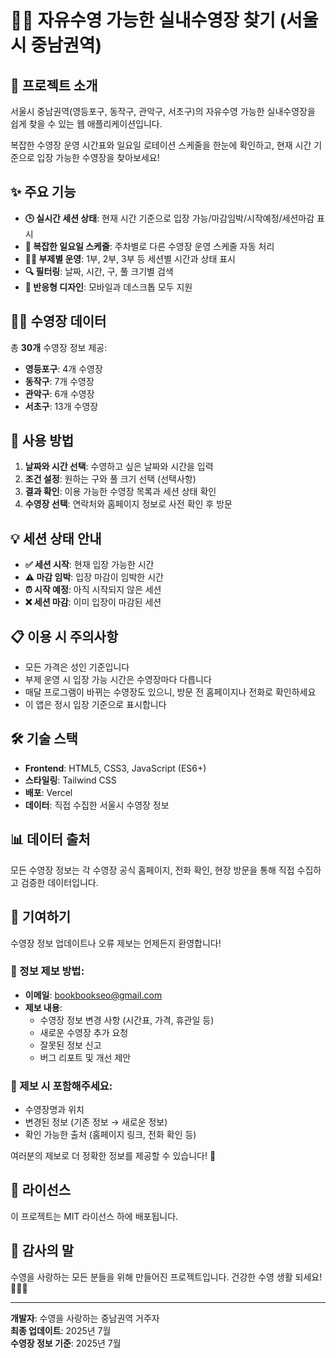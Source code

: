 # 🏊‍♂️ 자유수영 가능한 실내수영장 찾기 (서울시 중남권역)

## 📖 프로젝트 소개

서울시 중남권역(영등포구, 동작구, 관악구, 서초구)의 자유수영 가능한 실내수영장을 쉽게 찾을 수 있는 웹 애플리케이션입니다.

복잡한 수영장 운영 시간표와 일요일 로테이션 스케줄을 한눈에 확인하고, 현재 시간 기준으로 입장 가능한 수영장을 찾아보세요!

## ✨ 주요 기능

- **🕒 실시간 세션 상태**: 현재 시간 기준으로 입장 가능/마감임박/시작예정/세션마감 표시
- **📅 복잡한 일요일 스케줄**: 주차별로 다른 수영장 운영 스케줄 자동 처리
- **🏊‍♀️ 부제별 운영**: 1부, 2부, 3부 등 세션별 시간과 상태 표시
- **🔍 필터링**: 날짜, 시간, 구, 풀 크기별 검색
- **📱 반응형 디자인**: 모바일과 데스크톱 모두 지원

## 🏊‍♂️ 수영장 데이터

총 **30개** 수영장 정보 제공:
- **영등포구**: 4개 수영장
- **동작구**: 7개 수영장  
- **관악구**: 6개 수영장
- **서초구**: 13개 수영장

## 🚀 사용 방법

1. **날짜와 시간 선택**: 수영하고 싶은 날짜와 시간을 입력
2. **조건 설정**: 원하는 구와 풀 크기 선택 (선택사항)
3. **결과 확인**: 이용 가능한 수영장 목록과 세션 상태 확인
4. **수영장 선택**: 연락처와 홈페이지 정보로 사전 확인 후 방문

## 💡 세션 상태 안내

- **✅ 세션 시작**: 현재 입장 가능한 시간
- **⚠️ 마감 임박**: 입장 마감이 임박한 시간
- **⏰ 시작 예정**: 아직 시작되지 않은 세션
- **❌ 세션 마감**: 이미 입장이 마감된 세션

## 📋 이용 시 주의사항

- 모든 가격은 성인 기준입니다
- 부제 운영 시 입장 가능 시간은 수영장마다 다릅니다
- 매달 프로그램이 바뀌는 수영장도 있으니, 방문 전 홈페이지나 전화로 확인하세요
- 이 앱은 정시 입장 기준으로 표시합니다

## 🛠️ 기술 스택

- **Frontend**: HTML5, CSS3, JavaScript (ES6+)
- **스타일링**: Tailwind CSS
- **배포**: Vercel
- **데이터**: 직접 수집한 서울시 수영장 정보

## 📊 데이터 출처

모든 수영장 정보는 각 수영장 공식 홈페이지, 전화 확인, 현장 방문을 통해 직접 수집하고 검증한 데이터입니다.

## 🤝 기여하기

수영장 정보 업데이트나 오류 제보는 언제든지 환영합니다!

### 📧 정보 제보 방법:
- **이메일**: bookbookseo@gmail.com
- **제보 내용**: 
  - 수영장 정보 변경 사항 (시간표, 가격, 휴관일 등)
  - 새로운 수영장 추가 요청
  - 잘못된 정보 신고
  - 버그 리포트 및 개선 제안

### 📝 제보 시 포함해주세요:
- 수영장명과 위치
- 변경된 정보 (기존 정보 → 새로운 정보)
- 확인 가능한 출처 (홈페이지 링크, 전화 확인 등)

여러분의 제보로 더 정확한 정보를 제공할 수 있습니다! 🙏

## 📄 라이선스

이 프로젝트는 MIT 라이선스 하에 배포됩니다.

## 👏 감사의 말

수영을 사랑하는 모든 분들을 위해 만들어진 프로젝트입니다. 
건강한 수영 생활 되세요! 🏊‍♂️💪

---

**개발자**: 수영을 사랑하는 중남권역 거주자  
**최종 업데이트**: 2025년 7월  
**수영장 정보 기준**: 2025년 7월
